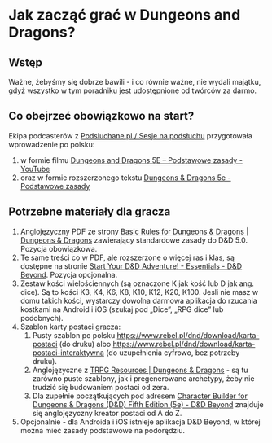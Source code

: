 # Jak zacząć grać w Dungeons and Dragons?
## Wstęp
Ważne, żebyśmy się dobrze bawili - i co równie ważne, nie wydali majątku, gdyż wszystko w tym poradniku jest udostępnione od twórców za darmo. 

## Co obejrzeć obowiązkowo na start?
Ekipa podcasterów z [Podsluchane.pl / Sesje na podsłuchu](https://www.podsluchane.pl/napodsluchu/) przygotowała wprowadzenie po polsku:
1. w formie filmu [Dungeons and Dragons 5E – Podstawowe zasady - YouTube](https://youtu.be/xgCn1Ps8pz8)
2. oraz w formie rozszerzonego tekstu [Dungeons & Dragons 5e - Podstawowe zasady](https://patronite.pl/post/10312/dungeons-dragons-5e-podstawowe-zasady)
	
## Potrzebne materiały dla gracza
1. Anglojęzyczny PDF ze strony [Basic Rules for Dungeons & Dragons | Dungeons & Dragons](https://dnd.wizards.com/articles/features/basicrules) zawierający standardowe zasady do D&D 5.0. Pozycja obowiązkowa.
2. Te same treści co w PDF, ale rozszerzone o więcej ras i klas, są dostępne na stronie [Start Your D&D Adventure! - Essentials - D&D Beyond](https://www.dndbeyond.com/essentials). Pozycja opcjonalna.
3. Zestaw kości wielościennych (są oznaczone K jak kość lub D jak ang. dice). Są to kości K3, K4, K6, K8, K10, K12, K20, K100. Jesli nie masz w domu takich kości, wystarczy dowolna darmowa aplikacja do rzucania kostkami na Android i iOS (szukaj pod „Dice”, „RPG dice” lub podobnych).
4. Szablon karty postaci gracza:
	1. Pusty szablon po polsku https://www.rebel.pl/dnd/download/karta-postaci (do druku) albo https://www.rebel.pl/dnd/download/karta-postaci-interaktywna (do uzupełnienia cyfrowo, bez potrzeby druku).
	2. Anglojęzyczne z [TRPG Resources | Dungeons & Dragons](https://dnd.wizards.com/products/tabletop-games/trpg-resources/trpg-resources) - są tu zarówno puste szablony, jak i pregenerowane archetypy, żeby nie trudzić się budowaniem postaci od zera.
	3. Dla zupełnie początkujących pod adresem [Character Builder for Dungeons & Dragons (D&D) Fifth Edition (5e) - D&D Beyond](https://www.dndbeyond.com/characters/builder#/) znajduje się anglojęzyczny kreator postaci od A do Z.
5. Opcjonalnie - dla Androida i iOS istnieje aplikacja D&D Beyond, w której można mieć zasady podstawowe na podorędziu.

